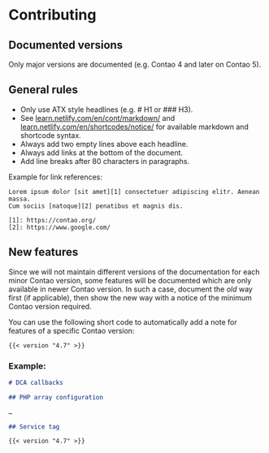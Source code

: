 # Contributing

## Documented versions

Only major versions are documented (e.g. Contao 4 and later on Contao 5).

## General rules

* Only use ATX style headlines (e.g. # H1 or ### H3).
* See [learn.netlify.com/en/cont/markdown/](https://learn.netlify.com/en/cont/markdown/) and [learn.netlify.com/en/shortcodes/notice/](https://learn.netlify.com/en/shortcodes/) for available markdown and shortcode syntax.
* Always add two empty lines above each headline.
* Always add links at the bottom of the document.
* Add line breaks after 80 characters in paragraphs.

Example for link references:
```
Lorem ipsum dolor [sit amet][1] consectetuer adipiscing elitr. Aenean massa. 
Cum sociis [natoque][2] penatibus et magnis dis.

[1]: https://contao.org/
[2]: https://www.google.com/
```

## New features

Since we will not maintain different versions of the documentation for each minor Contao version, some features will be documented which are only available in newer Contao version. In such a case, document the _old_ way first (if applicable), then show the new way with a notice of the minimum Contao version required.

You can use the following short code to automatically add a note for features of a specific Contao version:

```
{{< version "4.7" >}}
```

### Example:

```markdown
# DCA callbacks

## PHP array configuration 

…

## Service tag

{{< version "4.7" >}}
```
